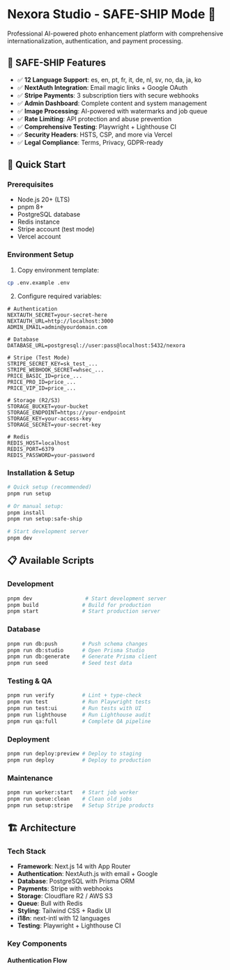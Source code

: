 # Nexora Studio - SAFE-SHIP Mode 🚀

Professional AI-powered photo enhancement platform with comprehensive internationalization, authentication, and payment processing.

## 🌟 SAFE-SHIP Features

- ✅ **12 Language Support**: es, en, pt, fr, it, de, nl, sv, no, da, ja, ko
- ✅ **NextAuth Integration**: Email magic links + Google OAuth
- ✅ **Stripe Payments**: 3 subscription tiers with secure webhooks
- ✅ **Admin Dashboard**: Complete content and system management
- ✅ **Image Processing**: AI-powered with watermarks and job queue
- ✅ **Rate Limiting**: API protection and abuse prevention
- ✅ **Comprehensive Testing**: Playwright + Lighthouse CI
- ✅ **Security Headers**: HSTS, CSP, and more via Vercel
- ✅ **Legal Compliance**: Terms, Privacy, GDPR-ready

## 🚀 Quick Start

### Prerequisites

- Node.js 20+ (LTS)
- pnpm 8+
- PostgreSQL database
- Redis instance
- Stripe account (test mode)
- Vercel account

### Environment Setup

1. Copy environment template:
```bash
cp .env.example .env
```

2. Configure required variables:
```env
# Authentication
NEXTAUTH_SECRET=your-secret-here
NEXTAUTH_URL=http://localhost:3000
ADMIN_EMAIL=admin@yourdomain.com

# Database
DATABASE_URL=postgresql://user:pass@localhost:5432/nexora

# Stripe (Test Mode)
STRIPE_SECRET_KEY=sk_test_...
STRIPE_WEBHOOK_SECRET=whsec_...
PRICE_BASIC_ID=price_...
PRICE_PRO_ID=price_...
PRICE_VIP_ID=price_...

# Storage (R2/S3)
STORAGE_BUCKET=your-bucket
STORAGE_ENDPOINT=https://your-endpoint
STORAGE_KEY=your-access-key
STORAGE_SECRET=your-secret-key

# Redis
REDIS_HOST=localhost
REDIS_PORT=6379
REDIS_PASSWORD=your-password
```

### Installation & Setup

```bash
# Quick setup (recommended)
pnpm run setup

# Or manual setup:
pnpm install
pnpm run setup:safe-ship

# Start development server
pnpm dev
```

## 📋 Available Scripts

### Development
```bash
pnpm dev                 # Start development server
pnpm build              # Build for production
pnpm start              # Start production server
```

### Database
```bash
pnpm run db:push        # Push schema changes
pnpm run db:studio      # Open Prisma Studio
pnpm run db:generate    # Generate Prisma client
pnpm run seed           # Seed test data
```

### Testing & QA
```bash
pnpm run verify         # Lint + type-check
pnpm run test           # Run Playwright tests
pnpm run test:ui        # Run tests with UI
pnpm run lighthouse     # Run Lighthouse audit
pnpm run qa:full        # Complete QA pipeline
```

### Deployment
```bash
pnpm run deploy:preview # Deploy to staging
pnpm run deploy         # Deploy to production
```

### Maintenance
```bash
pnpm run worker:start   # Start job worker
pnpm run queue:clean    # Clean old jobs
pnpm run setup:stripe   # Setup Stripe products
```

## 🏗️ Architecture

### Tech Stack
- **Framework**: Next.js 14 with App Router
- **Authentication**: NextAuth.js with email + Google
- **Database**: PostgreSQL with Prisma ORM
- **Payments**: Stripe with webhooks
- **Storage**: Cloudflare R2 / AWS S3
- **Queue**: Bull with Redis
- **Styling**: Tailwind CSS + Radix UI
- **i18n**: next-intl with 12 languages
- **Testing**: Playwright + Lighthouse CI

### Key Components

#### Authentication Flow
